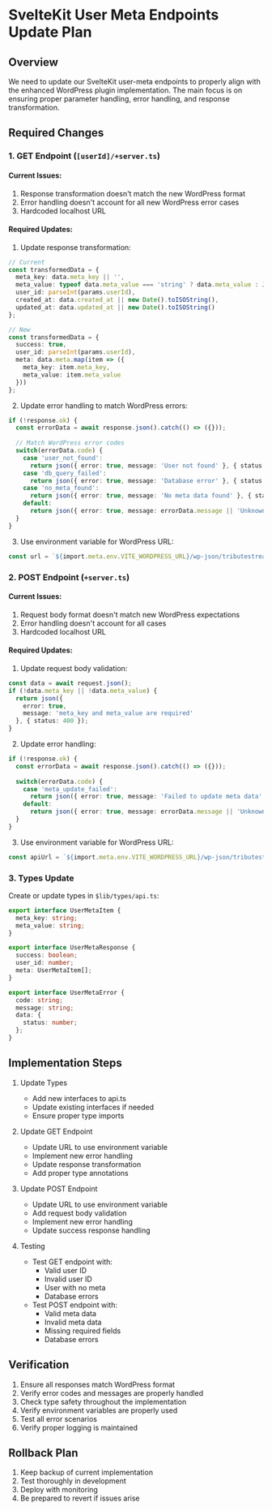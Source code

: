 # SvelteKit User Meta Endpoints Update Plan

## Overview
We need to update our SvelteKit user-meta endpoints to properly align with the enhanced WordPress plugin implementation. The main focus is on ensuring proper parameter handling, error handling, and response transformation.

## Required Changes

### 1. GET Endpoint (`[userId]/+server.ts`)

#### Current Issues:
1. Response transformation doesn't match the new WordPress format
2. Error handling doesn't account for all new WordPress error cases
3. Hardcoded localhost URL

#### Required Updates:
1. Update response transformation:
```typescript
// Current
const transformedData = {
  meta_key: data.meta_key || '',
  meta_value: typeof data.meta_value === 'string' ? data.meta_value : JSON.stringify(data.meta_value),
  user_id: parseInt(params.userId),
  created_at: data.created_at || new Date().toISOString(),
  updated_at: data.updated_at || new Date().toISOString()
};

// New
const transformedData = {
  success: true,
  user_id: parseInt(params.userId),
  meta: data.meta.map(item => ({
    meta_key: item.meta_key,
    meta_value: item.meta_value
  }))
};
```

2. Update error handling to match WordPress errors:
```typescript
if (!response.ok) {
  const errorData = await response.json().catch(() => ({}));
  
  // Match WordPress error codes
  switch(errorData.code) {
    case 'user_not_found':
      return json({ error: true, message: 'User not found' }, { status: 404 });
    case 'db_query_failed':
      return json({ error: true, message: 'Database error' }, { status: 500 });
    case 'no_meta_found':
      return json({ error: true, message: 'No meta data found' }, { status: 404 });
    default:
      return json({ error: true, message: errorData.message || 'Unknown error' }, { status: response.status });
  }
}
```

3. Use environment variable for WordPress URL:
```typescript
const url = `${import.meta.env.VITE_WORDPRESS_URL}/wp-json/tributestream/v1/user-meta/${params.userId}`;
```

### 2. POST Endpoint (`+server.ts`)

#### Current Issues:
1. Request body format doesn't match new WordPress expectations
2. Error handling doesn't account for all cases
3. Hardcoded localhost URL

#### Required Updates:
1. Update request body validation:
```typescript
const data = await request.json();
if (!data.meta_key || !data.meta_value) {
  return json({
    error: true,
    message: 'meta_key and meta_value are required'
  }, { status: 400 });
}
```

2. Update error handling:
```typescript
if (!response.ok) {
  const errorData = await response.json().catch(() => ({}));
  
  switch(errorData.code) {
    case 'meta_update_failed':
      return json({ error: true, message: 'Failed to update meta data' }, { status: 500 });
    default:
      return json({ error: true, message: errorData.message || 'Unknown error' }, { status: response.status });
  }
}
```

3. Use environment variable for WordPress URL:
```typescript
const apiUrl = `${import.meta.env.VITE_WORDPRESS_URL}/wp-json/tributestream/v1/user-meta`;
```

### 3. Types Update

Create or update types in `$lib/types/api.ts`:
```typescript
export interface UserMetaItem {
  meta_key: string;
  meta_value: string;
}

export interface UserMetaResponse {
  success: boolean;
  user_id: number;
  meta: UserMetaItem[];
}

export interface UserMetaError {
  code: string;
  message: string;
  data: {
    status: number;
  };
}
```

## Implementation Steps

1. Update Types
   - Add new interfaces to api.ts
   - Update existing interfaces if needed
   - Ensure proper type imports

2. Update GET Endpoint
   - Update URL to use environment variable
   - Implement new error handling
   - Update response transformation
   - Add proper type annotations

3. Update POST Endpoint
   - Update URL to use environment variable
   - Add request body validation
   - Implement new error handling
   - Update success response handling

4. Testing
   - Test GET endpoint with:
     * Valid user ID
     * Invalid user ID
     * User with no meta
     * Database errors
   - Test POST endpoint with:
     * Valid meta data
     * Invalid meta data
     * Missing required fields
     * Database errors

## Verification

1. Ensure all responses match WordPress format
2. Verify error codes and messages are properly handled
3. Check type safety throughout the implementation
4. Verify environment variables are properly used
5. Test all error scenarios
6. Verify proper logging is maintained

## Rollback Plan

1. Keep backup of current implementation
2. Test thoroughly in development
3. Deploy with monitoring
4. Be prepared to revert if issues arise